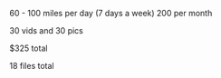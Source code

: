 

60 - 100 miles per day (7 days a week)
200 per month

30 vids and 30 pics

$325 total

18 files total

